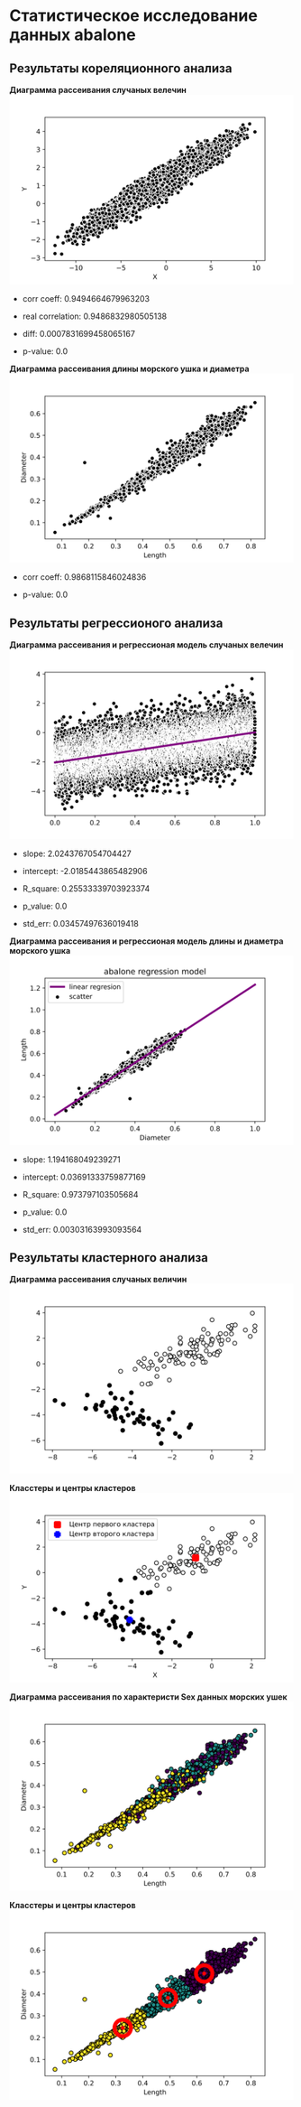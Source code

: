 # Статистическое исследование данных abalone

## Результаты кореляционного анализа

**Диаграмма рассеивания случаных велечин**
![Диаграмма рассеивания случаных велечин](data/multinoraml-dist-scatterplot.svg)

- corr coeff: 0.9494664679963203

- real correlation: 0.9486832980505138

- diff: 0.0007831699458065167

- p-value: 0.0

**Диаграмма рассеивания длины морского ушка и диаметра**
![Диаграмма рассеивания длины морского ушка и диаметра](data/abalone-scatterplot.svg)

- corr coeff: 0.9868115846024836

- p-value: 0.0

## Результаты регрессионого анализа

**Диаграмма рассеивания и регрессионая модель случаных велечин**
![Диаграмма рассеивания и регрессионая модель случаных велечин](data/lineregressongendata.svg)

- slope: 2.0243767054704427

- intercept: -2.0185443865482906

- R_square: 0.25533339703923374

- p_value: 0.0

- std_err: 0.03457497636019418

**Диаграмма рассеивания и регрессионая модель длины и диаметра морского ушка**
![Диаграмма рассеивания и регрессионая модель морского ушка от диаметра](data/abalone-regression-model.svg)

- slope: 1.194168049239271

- intercept: 0.03691333759877169

- R_square: 0.973797103505684

- p_value: 0.0

- std_err: 0.00303163993093564

## Результаты кластерного анализа

**Диаграмма рассеивания случаных величин**
![Диаграмма рассеивания случаных величин](data/gendatascatterplot-03.svg)

**Класстеры и центры кластеров**
![Класстеры и центры кластеров](data/gendataclusters-03.svg)

**Диаграмма рассеивания по характеристи Sex данных морских ушек**
![Диаграмма рассеивания по характеристи Sex данных морских ушек](data/abalonebysex.svg)

**Класстеры и центры кластеров**
![Класстеры и центры кластеров](data/clusterabalonebysex.svg)